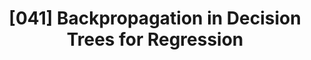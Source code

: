 ---
title: "[041] Backpropagation in Decision Trees for Regression"
collection: publications
permalink: /publication/00041
citation: 'Victor Medina-Chico, Alberto Suárez, and James F. Lutsko, &quot;Backpropagation in Decision Trees for Regression&quot;, <i>Proceedings of the 12th European Conference on Machine Learning, Lecture Notes In Computer Science</i>, <strong>2167</strong>, 348 (2001)'
---